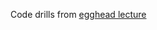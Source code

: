 Code drills from [egghead lecture](https://egghead.io/courses/build-a-twitter-clone-with-the-next-js-app-router-and-supabase-19bebadb)
